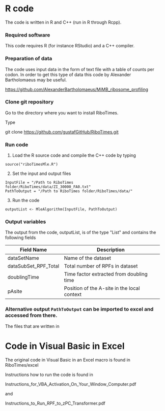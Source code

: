 # R code

The code is written in R and C++ (run in R through Rcpp).

### Required software

This code requires R (for instance RStudio) and a C++ compiler.

### Preparation of data

The code uses input data in the form of text file with a table of counts per codon. In order to get this type of data this code by Alexander Bartholomaeus may be useful.

https://github.com/AlexanderBartholomaeus/MiMB_ribosome_profiling

### Clone git repository

Go to the directory where you want to install RiboTimes.

Type

git clone https://github.com/gustafGitHub/RiboTimes.git

### Run code

1. Load the R source code and compile the C++ code by typing

```
source("riboTimesMle.R")
```

2. Set the input and output files

```
InputFile = "/Path to RiboTimes folder/RiboTimes/data/ZI_30000_FA0.txt"  
PathToOutput = "/Path to RiboTimes folder/RiboTimes/data/"
```

3. Run the code

```
outputList <- MleAlgorithm(InputFile, PathToOutput)
```

### Output variables

The output from the code, outputList, is of the type "List" and contains the following fields

| Field Name | Description |
| ---------- | ----------- |
| dataSetName | Name of the dataset |
| dataSubSet_RPF_Total | Total number of RPFs in dataset |
| doublingTime | Time factor extracted from doubling time |
| pAsite | Position of the A-site in the local context |

### Alternative output ```PathToOutput``` can be imported to excel and accessed from there.

The files that are written in 


# Code in Visual Basic in Excel

The original code in Visual Basic in an Excel macro is found in RiboTimes/excel

Instructions how to run the code is found in

Instructions_for_VBA_Activation_On_Your_Window_Computer.pdf

and

Instructions_to_Run_RPF_to_zPC_Transformer.pdf
